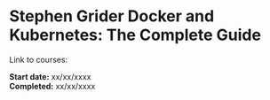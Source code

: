 # Stephen Grider Docker and Kubernetes: The Complete Guide
Link to courses: [](https://www.udemy.com/course/docker-and-kubernetes-the-complete-guide/learn/lecture/24615816?start=0#overview)


**Start date:** xx/xx/xxxx  
**Completed:** xx/xx/xxxx